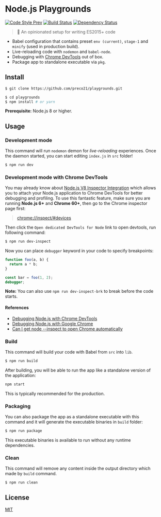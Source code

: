 # Node.js Playgrounds

[![Code Style Prev](https://img.shields.io/badge/code%20style-prev-32c8fc.svg)](https://github.com/preco21/eslint-config-prev)
[![Build Status](https://travis-ci.org/preco21/playgrounds.svg?branch=master)](https://travis-ci.org/preco21/playgrounds)
[![Dependency Status](https://dependencyci.com/github/preco21/playgrounds/badge)](https://dependencyci.com/github/preco21/playgrounds)

> :rocket: An opinionated setup for writing ES2015+ code

* Babel configuration that contains preset `env (current)`, `stage-1` and `minify` (used in production build).
* Live-reloading code with `nodemon` and `babel-node`.
* Debugging with [Chrome DevTools](https://medium.com/@paul_irish/debugging-node-js-nightlies-with-chrome-devtools-7c4a1b95ae27) out of box.
* Package app to standalone executable via `pkg`.

## Install

```bash
$ git clone https://github.com/preco21/playgrounds.git

$ cd playgrounds
$ npm install # or yarn
```

**Prerequisite:** Node.js 8 or higher.

## Usage

### Development mode

This command will run `nodemon` demon for _live-reloading_ experiences. Once the daemon started, you can start editing `index.js` in `src` folder!

```bash
$ npm run dev
```

### Development mode with Chrome DevTools

You may already know about [Node.js V8 Inspector Integration](https://nodejs.org/api/debugger.html#debugger_v8_inspector_integration_for_node_js) which allows you to attach your Node.js application to Chrome DevTools for better debugging and profiling. To use this fantastic feature, make sure you are running **Node.js 6+** and **Chrome 60+**, then go to the Chrome inspector page first:

> [chrome://inspect/#devices](chrome://inspect/#devices)

Then click the `Open dedicated DevTools for Node` link to open devtools, run following command:

```bash
$ npm run dev-inspect
```

Now you can place `debugger` keyword in your code to specify breakpoints:

```js
function foo(a, b) {
  return a * b;
}

const bar = foo(1, 2);
debugger;
```

**Note:** You can also use `npm run dev-inspect-brk` to break before the code starts.

#### References

* [Debugging Node.js with Chrome DevTools](https://medium.com/@paul_irish/debugging-node-js-nightlies-with-chrome-devtools-7c4a1b95ae27)
* [Debugging Node.js with Google Chrome](https://medium.com/the-node-js-collection/debugging-node-js-with-google-chrome-4965b5f910f4)
* [Can I get node --inspect to open Chrome automatically](https://stackoverflow.com/questions/41398970/can-i-get-node-inspect-to-open-chrome-automatically)

### Build

This command will build your code with Babel from `src` into `lib`.

```bash
$ npm run build
```

After building, you will be able to run the app like a standalone version of the application:

```bash
npm start
```

This is typically recommended for the production.

### Packaging

You can also package the app as a standalone executable with this command and it will generate the executable binaries in `build` folder:

```bash
$ npm run package
```

This executable binaries is available to run without any runtime dependencies.

### Clean

This command will remove any content inside the output directory which made by `build` command.

```bash
$ npm run clean
```

## License

[MIT](https://preco.mit-license.org/)
